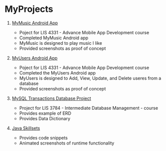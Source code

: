 # MyProjects
1. [MyMusic Android App](MyMusic/README.md "My MyMusic README.md file")
	- Poject for LIS 4331 - Advance Mobile App Development course
	- Completed MyMusic Android app
	- MyMusic is designed to play music I like
	- Provided screenshots as proof of concept
	
2. [MyUsers Android App](MyUsers/README.md "My MyUsers README.md file")
	- Poject for LIS 4331 - Advance Mobile App Development course
	- Completed the MyUsers Android app
	- MyUsers is designed to Add, View, Update, and Delete useres from a database
	- Provided screenshots as proof of concept

3. [MySQL Transactions Database Project](ERD/README.md "MySQL Project 1 README.md file")
	- Project for LIS 3784 - Intermediate Database Management - course
	- Provides example of ERD
	- Provides Data Dictionary

4. [Java Skillsets](java/README.md "My Java Skillsets README.md file")
	- Provides code snippets
	- Animated screenshots of runtime functionality